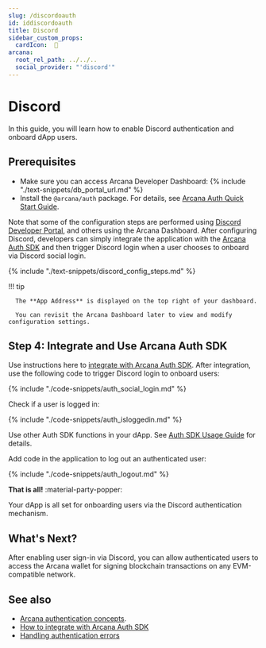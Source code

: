 ```yaml
---
slug: /discordoauth
id: iddiscordoauth
title: Discord
sidebar_custom_props:
  cardIcon:  🤝
arcana:
  root_rel_path: ../../..
  social_provider: "'discord'"
---
```


# Discord

In this guide, you will learn how to enable Discord authentication and onboard dApp users.

## Prerequisites

* Make sure you can access Arcana Developer Dashboard: {% include "./text-snippets/db_portal_url.md" %}
* Install the `@arcana/auth` package. For details, see [Arcana Auth Quick Start Guide]({{page.meta.arcana.root_rel_path}}/walletsdk/wallet_qs.md).

Note that some of the configuration steps are performed using [Discord Developer Portal](https://discord.com/developers/applications), and others using the Arcana Dashboard. After configuring Discord, developers can simply integrate the application with the [Arcana Auth SDK]({{page.meta.arcana.root_rel_path}}/concepts/authsdk.md) and then trigger Discord login when a user chooses to onboard via Discord social login.

{% include "./text-snippets/discord_config_steps.md" %}

!!! tip

      The **App Address** is displayed on the top right of your dashboard.

      You can revisit the Arcana Dashboard later to view and modify configuration settings. 
      
## Step 4: Integrate and Use Arcana Auth SDK 

Use instructions here to [integrate with Arcana Auth SDK]({{page.meta.arcana.root_rel_path}}/howto/integrate_auth/index.md). After integration, use the following code to trigger Discord login to onboard users:

{% include "./code-snippets/auth_social_login.md" %}

Check if a user is logged in:

{% include "./code-snippets/auth_isloggedin.md" %}

Use other Auth SDK functions in your dApp. See [Auth SDK Usage Guide]({{page.meta.arcana.root_rel_path}}/walletsdk/wallet_usage.md) for details.

Add code in the application to log out an authenticated user:

{% include "./code-snippets/auth_logout.md" %}

**That is all!**  :material-party-popper:

Your dApp is all set for onboarding users via the Discord authentication mechanism.

## What's Next?

After enabling user sign-in via Discord, you can allow authenticated users to access the Arcana wallet for signing blockchain transactions on any EVM-compatible network. 

## See also

* [Arcana authentication concepts]({{page.meta.arcana.root_rel_path}}/concepts/authtype/arcanaauth.md).
* [How to integrate with Arcana Auth SDK]({{page.meta.arcana.root_rel_path}}/howto/integrate_auth/index.md)
* [Handling authentication errors]({{page.meta.arcana.root_rel_path}}/walletsdk/wallet_err.md)